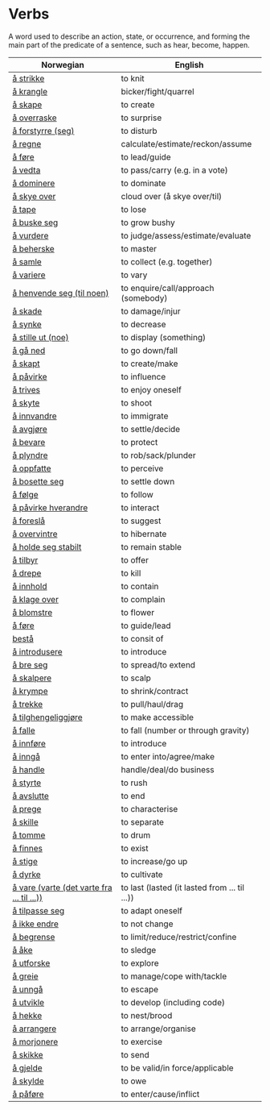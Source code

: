 # Verbs

A word used to describe an action, state, or occurrence, and forming the main part of the predicate of a sentence, such as hear, become, happen.

| Norwegian | English |
| --- | --- |
| [å strikke](https://www.ordnett.no/search?language=no&phrase=å%20strikke) | to knit |
| [å krangle](https://www.ordnett.no/search?language=no&phrase=å%20krangle) | bicker/fight/quarrel |
| [å skape](https://www.ordnett.no/search?language=no&phrase=å%20skape) | to create |
| [å overraske](https://www.ordnett.no/search?language=no&phrase=å%20overraske) | to surprise |
| [å forstyrre (seg)](https://www.ordnett.no/search?language=no&phrase=å%20forstyrre%20(seg)) | to disturb |
| [å regne](https://www.ordnett.no/search?language=no&phrase=å%20regne) | calculate/estimate/reckon/assume |
| [å føre](https://www.ordnett.no/search?language=no&phrase=å%20føre) | to lead/guide |
| [å vedta](https://www.ordnett.no/search?language=no&phrase=å%20vedta) | to pass/carry (e.g. in a vote) |
| [å dominere](https://www.ordnett.no/search?language=no&phrase=å%20dominere) | to dominate |
| [å skye over](https://www.ordnett.no/search?language=no&phrase=å%20skye%20over) | cloud over (å skye over/til) |
| [å tape](https://www.ordnett.no/search?language=no&phrase=å%20tape) | to lose |
| [å buske seg](https://www.ordnett.no/search?language=no&phrase=å%20buske%20seg) | to grow bushy |
| [å vurdere](https://www.ordnett.no/search?language=no&phrase=å%20vurdere) | to judge/assess/estimate/evaluate |
| [å beherske](https://www.ordnett.no/search?language=no&phrase=å%20beherske) | to master |
| [å samle](https://www.ordnett.no/search?language=no&phrase=å%20samle) | to collect (e.g. together) |
| [å variere](https://www.ordnett.no/search?language=no&phrase=å%20variere) | to vary |
| [å henvende seg (til noen)](https://www.ordnett.no/search?language=no&phrase=å%20henvende%20seg%20(til%20noen)) | to enquire/call/approach (somebody) |
| [å skade](https://www.ordnett.no/search?language=no&phrase=å%20skade) | to damage/injur |
| [å synke](https://www.ordnett.no/search?language=no&phrase=å%20synke) | to decrease |
| [å stille ut (noe)](https://www.ordnett.no/search?language=no&phrase=å%20stille%20ut%20(noe)) | to display (something) |
| [å gå ned](https://www.ordnett.no/search?language=no&phrase=å%20gå%20ned) | to go down/fall |
| [å skapt](https://www.ordnett.no/search?language=no&phrase=å%20skapt) | to create/make |
| [å påvirke](https://www.ordnett.no/search?language=no&phrase=å%20påvirke) | to influence |
| [å trives](https://www.ordnett.no/search?language=no&phrase=å%20trives) | to enjoy oneself |
| [å skyte](https://www.ordnett.no/search?language=no&phrase=å%20skyte) | to shoot |
| [å innvandre](https://www.ordnett.no/search?language=no&phrase=å%20innvandre) | to immigrate |
| [å avgjøre](https://www.ordnett.no/search?language=no&phrase=å%20avgjøre) | to settle/decide |
| [å bevare](https://www.ordnett.no/search?language=no&phrase=å%20bevare) | to protect |
| [å plyndre](https://www.ordnett.no/search?language=no&phrase=å%20plyndre) | to rob/sack/plunder |
| [å oppfatte](https://www.ordnett.no/search?language=no&phrase=å%20oppfatte) | to perceive |
| [å bosette seg](https://www.ordnett.no/search?language=no&phrase=å%20bosette%20seg) | to settle down |
| [å følge](https://www.ordnett.no/search?language=no&phrase=å%20følge) | to follow |
| [å påvirke hverandre](https://www.ordnett.no/search?language=no&phrase=å%20påvirke%20hverandre) | to interact |
| [å foreslå](https://www.ordnett.no/search?language=no&phrase=å%20foreslå) | to suggest |
| [å overvintre](https://www.ordnett.no/search?language=no&phrase=å%20overvintre) | to hibernate |
| [å holde seg stabilt](https://www.ordnett.no/search?language=no&phrase=å%20holde%20seg%20stabilt) | to remain stable |
| [å tilbyr](https://www.ordnett.no/search?language=no&phrase=å%20tilbyr) | to offer |
| [å drepe](https://www.ordnett.no/search?language=no&phrase=å%20drepe) | to kill |
| [å innhold](https://www.ordnett.no/search?language=no&phrase=å%20innhold) | to contain |
| [å klage over](https://www.ordnett.no/search?language=no&phrase=å%20klage%20over) | to complain |
| [å blomstre](https://www.ordnett.no/search?language=no&phrase=å%20blomstre) | to flower |
| [å føre](https://www.ordnett.no/search?language=no&phrase=å%20føre) | to guide/lead |
| [bestå](https://www.ordnett.no/search?language=no&phrase=bestå) | to consit of |
| [å introdusere](https://www.ordnett.no/search?language=no&phrase=å%20introdusere) | to introduce |
| [å bre seg](https://www.ordnett.no/search?language=no&phrase=å%20bre%20seg) | to spread/to extend |
| [å skalpere](https://www.ordnett.no/search?language=no&phrase=å%20skalpere) | to scalp |
| [å krympe](https://www.ordnett.no/search?language=no&phrase=å%20krympe) | to shrink/contract |
| [å trekke](https://www.ordnett.no/search?language=no&phrase=å%20trekke) | to pull/haul/drag |
| [å tilghengeliggjøre](https://www.ordnett.no/search?language=no&phrase=å%20tilghengeliggjøre) | to make accessible |
| [å falle](https://www.ordnett.no/search?language=no&phrase=å%20falle) | to fall (number or through gravity) |
| [å innføre](https://www.ordnett.no/search?language=no&phrase=å%20innføre) | to introduce |
| [å inngå](https://www.ordnett.no/search?language=no&phrase=å%20inngå) | to enter into/agree/make |
| [å handle](https://www.ordnett.no/search?language=no&phrase=å%20handle) | handle/deal/do business |
| [å styrte](https://www.ordnett.no/search?language=no&phrase=å%20styrte) | to rush |
| [å avslutte](https://www.ordnett.no/search?language=no&phrase=å%20avslutte) | to end |
| [å prege](https://www.ordnett.no/search?language=no&phrase=å%20prege) | to characterise |
| [å skille](https://www.ordnett.no/search?language=no&phrase=å%20skille) | to separate |
| [å tomme](https://www.ordnett.no/search?language=no&phrase=å%20tomme) | to drum |
| [å finnes](https://www.ordnett.no/search?language=no&phrase=å%20finnes) | to exist |
| [å stige](https://www.ordnett.no/search?language=no&phrase=å%20stige) | to increase/go up |
| [å dyrke](https://www.ordnett.no/search?language=no&phrase=å%20dyrke) | to cultivate |
| [å vare (varte (det varte fra ... til ...))](https://www.ordnett.no/search?language=no&phrase=å%20vare%20(varte%20(det%20varte%20fra%20...%20til%20...))) | to last (lasted (it lasted from ... til ...)) |
| [å tilpasse seg](https://www.ordnett.no/search?language=no&phrase=å%20tilpasse%20seg) | to adapt oneself |
| [å ikke endre](https://www.ordnett.no/search?language=no&phrase=å%20ikke%20endre) | to not change |
| [å begrense](https://www.ordnett.no/search?language=no&phrase=å%20begrense) | to limit/reduce/restrict/confine |
| [å åke](https://www.ordnett.no/search?language=no&phrase=å%20åke) | to sledge |
| [å utforske](https://www.ordnett.no/search?language=no&phrase=å%20utforske) | to explore |
| [å greie](https://www.ordnett.no/search?language=no&phrase=å%20greie) | to manage/cope with/tackle |
| [å unngå](https://www.ordnett.no/search?language=no&phrase=å%20unngå) | to escape |
| [å utvikle](https://www.ordnett.no/search?language=no&phrase=å%20utvikle) | to develop (including code) |
| [å hekke](https://www.ordnett.no/search?language=no&phrase=å%20hekke) | to nest/brood |
| [å arrangere](https://www.ordnett.no/search?language=no&phrase=å%20arrangere) | to arrange/organise |
| [å morjonere](https://www.ordnett.no/search?language=no&phrase=å%20morjonere) | to exercise |
| [å skikke](https://www.ordnett.no/search?language=no&phrase=å%20skikke) | to send |
| [å gjelde](https://www.ordnett.no/search?language=no&phrase=å%20gjelde) | to be valid/in force/applicable |
| [å skylde](https://www.ordnett.no/search?language=no&phrase=å%20skylde) | to owe |
| [å påføre](https://www.ordnett.no/search?language=no&phrase=å%20påføre) | to enter/cause/inflict |

